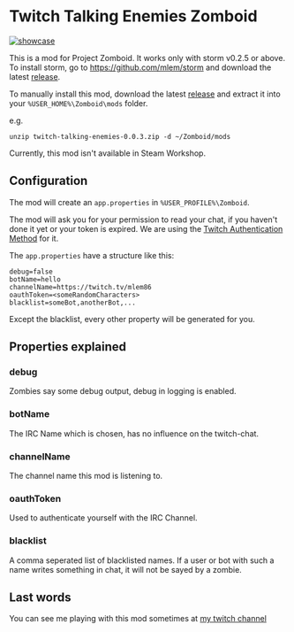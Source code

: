 # Twitch Talking Enemies Zomboid

[![showcase](https://github.com/mlem/twitch-talking-enemies-zomboid/raw/0d1b8698c5927dcccad8153c666fb1e109692014/twitch-talking-enemies-zomboid.gif)](https://www.twitch.tv/mlem86)

This is a mod for Project Zomboid. It works only with storm v0.2.5 or above.
To install storm, go to https://github.com/mlem/storm and download the latest [release](https://github.com/mlem/storm/releases).

To manually install this mod, download the latest [release](https://github.com/mlem/twitch-talking-enemies-zomboid/releases) and extract it into your `%USER_HOME%\Zomboid\mods` folder.


e.g. 
```
unzip twitch-talking-enemies-0.0.3.zip -d ~/Zomboid/mods
```

Currently, this mod isn't available in Steam Workshop.

## Configuration

The mod will create an `app.properties` in `%USER_PROFILE%\Zomboid`.

The mod will ask you for your permission to read your chat, if you haven't done it yet or your token is expired. We are using the [Twitch Authentication Method](https://dev.twitch.tv/docs/authentication) for it.

The `app.properties` have a structure like this:
```
debug=false
botName=hello
channelName=https://twitch.tv/mlem86
oauthToken=<someRandomCharacters>
blacklist=someBot,anotherBot,...
```

Except the blacklist, every other property will be generated for you.

## Properties explained

### debug

 Zombies say some debug output, debug in logging is enabled.
 
### botName

The IRC Name which is chosen, has no influence on the twitch-chat.

### channelName

The channel name this mod is listening to.

### oauthToken

Used to authenticate yourself with the IRC Channel.

### blacklist

A comma seperated list of blacklisted names. If a user or bot with such a name writes something in chat, it will not
be sayed by a zombie.

## Last words

You can see me playing with this mod sometimes at [my twitch channel](https://www.twitch.tv/mlem86)

